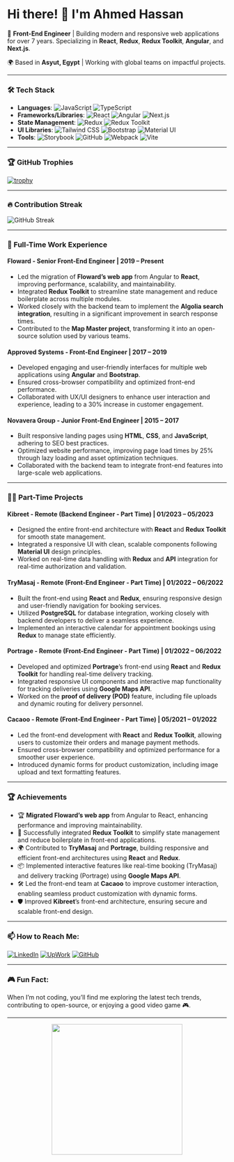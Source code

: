 # Hi there! 👋 I'm Ahmed Hassan

🚀 **Front-End Engineer** | Building modern and responsive web applications for over 7 years. Specializing in **React**, **Redux**, **Redux Toolkit**, **Angular**, and **Next.js**.

🌍 Based in **Asyut, Egypt** | Working with global teams on impactful projects.

---

### 🛠️ Tech Stack

- **Languages**: ![JavaScript](https://img.shields.io/badge/JavaScript-F7DF1E?style=for-the-badge&logo=javascript&logoColor=black) ![TypeScript](https://img.shields.io/badge/TypeScript-007ACC?style=for-the-badge&logo=typescript&logoColor=white)
- **Frameworks/Libraries**: ![React](https://img.shields.io/badge/React-61DAFB?style=for-the-badge&logo=react&logoColor=black) ![Angular](https://img.shields.io/badge/Angular-DD0031?style=for-the-badge&logo=angular&logoColor=white) ![Next.js](https://img.shields.io/badge/Next.js-000000?style=for-the-badge&logo=nextdotjs&logoColor=white)
- **State Management**: ![Redux](https://img.shields.io/badge/Redux-764ABC?style=for-the-badge&logo=redux&logoColor=white) ![Redux Toolkit](https://img.shields.io/badge/Redux%20Toolkit-764ABC?style=for-the-badge&logo=redux&logoColor=white)
- **UI Libraries**: ![Tailwind CSS](https://img.shields.io/badge/Tailwind%20CSS-38B2AC?style=for-the-badge&logo=tailwind-css&logoColor=white) ![Bootstrap](https://img.shields.io/badge/Bootstrap-563D7C?style=for-the-badge&logo=bootstrap&logoColor=white) ![Material UI](https://img.shields.io/badge/Material%20UI-0081CB?style=for-the-badge&logo=mui&logoColor=white)
- **Tools**: ![Storybook](https://img.shields.io/badge/Storybook-FF4785?style=for-the-badge&logo=storybook&logoColor=white) ![GitHub](https://img.shields.io/badge/GitHub-181717?style=for-the-badge&logo=github&logoColor=white) ![Webpack](https://img.shields.io/badge/Webpack-8DD6F9?style=for-the-badge&logo=webpack&logoColor=black) ![Vite](https://img.shields.io/badge/Vite-646CFF?style=for-the-badge&logo=vite&logoColor=white)

---

### 🏆 GitHub Trophies

[![trophy](https://github-profile-trophy.vercel.app/?username=7ssan91&theme=onestar&column=4&rank=SECRET,SSS,AAA,AA,A,B,C&&animation=true)](https://github.com/7ssan91)

---

### 🔥 Contribution Streak

![GitHub Streak](https://github-readme-streak-stats.herokuapp.com/?user=7ssan91&theme=dark)

---

### 💼 Full-Time Work Experience

#### **Floward** - Senior Front-End Engineer | 2019 – Present
- Led the migration of **Floward’s web app** from Angular to **React**, improving performance, scalability, and maintainability.
- Integrated **Redux Toolkit** to streamline state management and reduce boilerplate across multiple modules.
- Worked closely with the backend team to implement the **Algolia search integration**, resulting in a significant improvement in search response times.
- Contributed to the **Map Master project**, transforming it into an open-source solution used by various teams.

#### **Approved Systems** - Front-End Engineer | 2017 – 2019
- Developed engaging and user-friendly interfaces for multiple web applications using **Angular** and **Bootstrap**.
- Ensured cross-browser compatibility and optimized front-end performance.
- Collaborated with UX/UI designers to enhance user interaction and experience, leading to a 30% increase in customer engagement.

#### **Novavera Group** - Junior Front-End Engineer | 2015 – 2017
- Built responsive landing pages using **HTML**, **CSS**, and **JavaScript**, adhering to SEO best practices.
- Optimized website performance, improving page load times by 25% through lazy loading and asset optimization techniques.
- Collaborated with the backend team to integrate front-end features into large-scale web applications.

---

### 🧑‍💻 Part-Time Projects

#### **Kibreet** - Remote (Backend Engineer - Part Time) | 01/2023 – 05/2023
- Designed the entire front-end architecture with **React** and **Redux Toolkit** for smooth state management.
- Integrated a responsive UI with clean, scalable components following **Material UI** design principles.
- Worked on real-time data handling with **Redux** and **API** integration for real-time authorization and validation.

#### **TryMasaj** - Remote (Front-End Engineer - Part Time) | 01/2022 – 06/2022
- Built the front-end using **React** and **Redux**, ensuring responsive design and user-friendly navigation for booking services.
- Utilized **PostgreSQL** for database integration, working closely with backend developers to deliver a seamless experience.
- Implemented an interactive calendar for appointment bookings using **Redux** to manage state efficiently.

#### **Portrage** - Remote (Front-End Engineer - Part Time) | 01/2022 – 06/2022
- Developed and optimized **Portrage**’s front-end using **React** and **Redux Toolkit** for handling real-time delivery tracking.
- Integrated responsive UI components and interactive map functionality for tracking deliveries using **Google Maps API**.
- Worked on the **proof of delivery (POD)** feature, including file uploads and dynamic routing for delivery personnel.

#### **Cacaoo** - Remote (Front-End Engineer - Part Time) | 05/2021 – 01/2022
- Led the front-end development with **React** and **Redux Toolkit**, allowing users to customize their orders and manage payment methods.
- Ensured cross-browser compatibility and optimized performance for a smoother user experience.
- Introduced dynamic forms for product customization, including image upload and text formatting features.

---

### 🏆 Achievements

- 🏆 **Migrated Floward’s web app** from Angular to React, enhancing performance and improving maintainability.
- 🚀 Successfully integrated **Redux Toolkit** to simplify state management and reduce boilerplate in front-end applications.
- 🌍 Contributed to **TryMasaj** and **Portrage**, building responsive and efficient front-end architectures using **React** and **Redux**.
- 📦 Implemented interactive features like real-time booking (TryMasaj) and delivery tracking (Portrage) using **Google Maps API**.
- 🛠 Led the front-end team at **Cacaoo** to improve customer interaction, enabling seamless product customization with dynamic forms.
- 🛡️ Improved **Kibreet**’s front-end architecture, ensuring secure and scalable front-end design.

---

### 📫 How to Reach Me:

[![LinkedIn](https://img.shields.io/badge/LinkedIn-blue?style=for-the-badge&logo=linkedin&logoColor=white)](https://www.linkedin.com/in/7ssan91/)
[![UpWork](https://img.shields.io/badge/UpWork-green?style=for-the-badge&logo=upwork&logoColor=white)](https://www.upwork.com/freelancers/~01f5699e5bd980aa20)
[![GitHub](https://img.shields.io/badge/GitHub-000?style=for-the-badge&logo=github&logoColor=white)](https://github.com/7ssan91)

---

### 🎮 Fun Fact:

When I’m not coding, you’ll find me exploring the latest tech trends, contributing to open-source, or enjoying a good video game 🎮.

---

<div align="center">
  <img src="https://media.giphy.com/media/qgQUggAC3Pfv687qPC/giphy.gif" width="300" />
</div>
